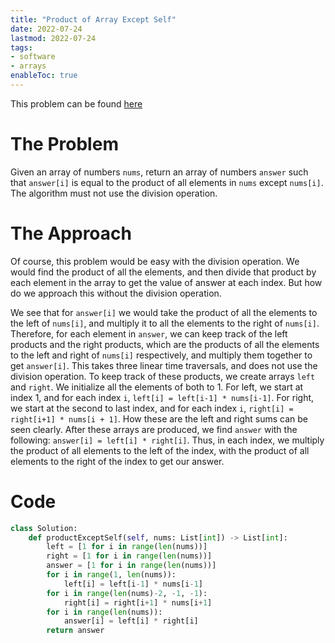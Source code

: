 ```yaml
---
title: "Product of Array Except Self"
date: 2022-07-24
lastmod: 2022-07-24
tags:
- software
- arrays
enableToc: true
---
```

This problem can be found [here](https://leetcode.com/problems/product-of-array-except-self/submissions/)
# The Problem
Given an array of numbers `nums`, return an array of numbers `answer` such that `answer[i]` is equal to the product of all elements in `nums` except `nums[i]`. The algorithm must not use the division operation.

# The Approach
Of course, this problem would be easy with the division operation. We would find the product of all the elements, and then divide that product by each element in the array to get the value of answer at each index. But how do we approach this without the division operation.

We see that for `answer[i]` we would take the product of all the elements to the left of `nums[i]`, and multiply it to all the elements to the right of `nums[i]`. Therefore, for each element in `answer`, we can keep track of the left products and the right products, which are the products of all the elements to the left and right of `nums[i]` respectively, and multiply them together to get `answer[i]`. This takes three linear time traversals, and does not use the division operation. To keep track of these products, we create arrays `left` and `right`. We initialize all the elements of both to 1. For left, we start at index 1, and for each index `i`, `left[i] = left[i-1] * nums[i-1]`. For right, we start at the second to last index, and for each index `i`, `right[i] = right[i+1] * nums[i + 1]`. How these are the left and right sums can be seen clearly. After these arrays are produced, we find `answer` with the following: `answer[i] = left[i] * right[i]`. Thus, in each index, we multiply the product of all elements to the left of the index, with the product of all elements to the right of the index to get our answer.

# Code
```py
class Solution:
    def productExceptSelf(self, nums: List[int]) -> List[int]:
        left = [1 for i in range(len(nums))]
        right = [1 for i in range(len(nums))]
        answer = [1 for i in range(len(nums))]
        for i in range(1, len(nums)):
            left[i] = left[i-1] * nums[i-1]
        for i in range(len(nums)-2, -1, -1):
            right[i] = right[i+1] * nums[i+1]
        for i in range(len(nums)):
            answer[i] = left[i] * right[i]
        return answer
```